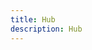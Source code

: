 ```yaml
---
title: Hub
description: Hub
---
```


<inline-fragment platform="js" src="~/lib/utilities/fragments/hub.md"></inline-fragment>